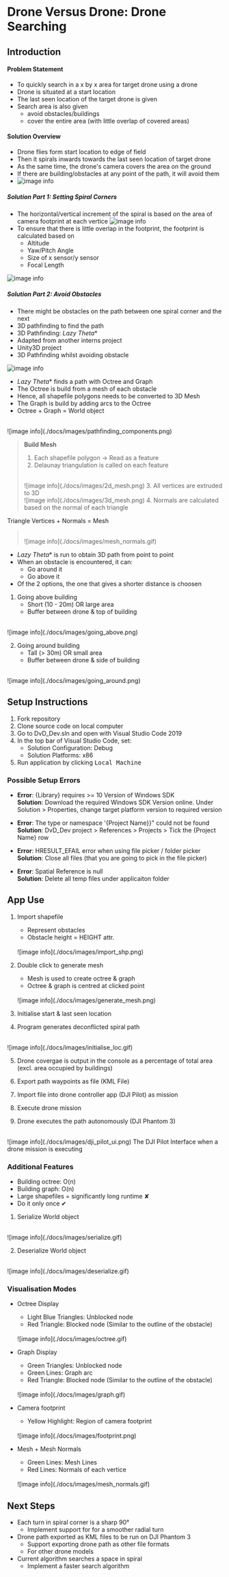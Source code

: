 ﻿# Drone Versus Drone: Drone Searching

## Introduction
#### Problem Statement
* To quickly search in a x by x area for target drone using a drone
* Drone is situated at a start location
* The last seen location of the target drone is given
* Search area is also given 
    * avoid obstacles/buildings
    * cover the entire area 
(with little overlap of covered areas)

#### Solution Overview
* Drone flies form start location to edge of field
* Then it spirals inwards towards the last seen location of target drone
*  As the same time, the drone's camera covers the area on the ground
*  If there are building/obstacles at any point of the path, it will avoid them
*  ![image info](./docs/images/solution_overview.png)

##### Solution Part 1: Setting Spiral Corners
* The horizontal/vertical increment of the spiral is based on the area of camera footprint at each vertice 
![image info](./docs/images/spiral_increment.png)
* To ensure that there is little overlap in the footprint,  the footprint is calculated based on
    * Altitude
    * Yaw/Pitch Angle
    * Size of x sensor/y sensor
    * Focal Length
    
![image info](./docs/images/camera_footprint.png)

##### Solution Part 2: Avoid Obstacles
* There might be obstacles on the path between one spiral corner and the next
* 3D pathfinding to find the path
* 3D Pathfinding: *Lazy Theta**
* Adapted from another interns project
* Unity3D project
* 3D Pathfinding whilst avoiding obstacle

![image info](./docs/images/unity_pathfinding.gif)

* *Lazy Theta** finds a path with Octree and Graph 
* The Octree is build from a mesh of each obstacle
* Hence, all shapefile polygons needs to be converted to 3D Mesh
* The Graph is build by adding arcs to the Octree
* Octree + Graph = World object
 <br/>
![image info](./docs/images/pathfinding_components.png)

> **Build Mesh**
> 1. Each shapefile polygon → Read as a feature
> 2. Delaunay triangulation is called on each feature
> <br/>
> ![image info](./docs/images/2d_mesh.png)
> 3. All vertices are extruded to 3D
>  <br/>
> ![image info](./docs/images/3d_mesh.png)
> 4. Normals are calculated based on the normal of each triangle
Triangle Vertices + Normals = Mesh
> <br/>
> ![image info](./docs/images/mesh_normals.gif)

* *Lazy Theta** is run to obtain 3D path from point to point
* When an obstacle is encountered, it can:
  * Go around it
  * Go above it
 * Of the 2 options, the one that gives a shorter distance is choosen

1. Going above building
    * Short (10 - 20m) OR large area
    * Buffer between drone & top of building
 <br/>
![image info](./docs/images/going_above.png)

2. Going around building
    * Tall (> 30m) OR small area
    * Buffer between drone & side of building
  <br/>
![image info](./docs/images/going_around.png)

## Setup Instructions
1. Fork repository
2. Clone source code on local computer
3. Go to DvD_Dev.sln and open with Visual Studio Code 2019
4. In the top bar of Visual Studio Code, set:
    * Solution Configuration: Debug
    * Solution Platforms: x86
5. Run application by clicking <kbd>Local Machine</kbd>

### Possible Setup Errors
 * **Error**: \{Library\} requires >= 10 Version of Windows SDK
   <br />
    **Solution**: Download the required Windows SDK Version online. Under Solution > Properties, change target platform version to required version
 * **Error**: The type or namespace '\{Project Name}\}" could not be found
   <br />
    **Solution**: DvD_Dev project > References > Projects > Tick the \{Project Name\} row
* **Error**: HRESULT_EFAIL error when using file picker / folder picker
   <br />
    **Solution**: Close all files (that you are going to pick in the file picker)

* **Error**: Spatial Reference is null
   <br />
    **Solution**: Delete all temp files under applicaiton folder
                        
 

## App Use
1. Import shapefile
    * Represent obstacles
    * Obstacle height = HEIGHT attr.
    <br/>
   ![image info](./docs/images/import_shp.png)

2. Double click to generate mesh
   * Mesh is used to create octree & graph
   * Octree & graph is centred at clicked point
    <br/>
   ![image info](./docs/images/generate_mesh.png)

3. Initialise start & last seen location
4. Program generates deconflicted spiral path
 <br/>
    ![image info](./docs/images/initialise_loc.gif)

5. Drone covergae is output in the console as a percentage of total area (excl. area occupied by buildings)

5. Export path waypoints as file (KML File)
6. Import file into drone controller app (DJI Pilot) as mission
7. Execute drone mission 
8. Drone executes the path autonomously (DJI Phantom 3)
 <br/>
       ![image info](./docs/images/dji_pilot_ui.png)
       The DJI Pilot Interface when a drone mission is executing

### Additional Features
* Building octree: O(n)
* Building graph: O(n)
* Large shapefiles = significantly long runtime ✘
* Do it only once ✔

1. Serialize World object
 <br/>
    ![image info](./docs/images/serialize.gif)

2. Deserialize World object
 <br/>
    ![image info](./docs/images/deserialize.gif)

### Visualisation Modes
* Octree Display
    * Light Blue Triangles: Unblocked node
    * Red Triangle: Blocked node (Similar to the outline of the obstacle)
     <br/>
    ![image info](./docs/images/octree.gif)

* Graph Display
    * Green Triangles: Unblocked node
    * Green Lines: Graph arc
    * Red Triangle: Blocked node (Similar to the outline of the obstacle)
     <br/>
    ![image info](./docs/images/graph.gif)

* Camera footprint
    * Yellow Highlight: Region of camera footprint
     <br/>
    ![image info](./docs/images/footprint.png)

* Mesh + Mesh Normals
    * Green Lines: Mesh Lines
    * Red Lines: Normals of each vertice
     <br/>
    ![image info](./docs/images/mesh_normals.gif)

## Next Steps
* Each turn in spiral corner is a sharp 90°
    * Implement support for for a smoother radial turn
* Drone path exported as KML files to be run on DJI Phantom 3
  * Support exporting drone path as other file formats
  * For other drone models
* Current algorithm searches a space in spiral
  * Implement a faster search algorithm




